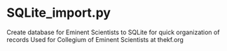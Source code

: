 # SQLite_import.py
Create database for Eminent Scientists to SQLite for quick organization of records
Used for Collegium of Eminent Scientists at thekf.org
